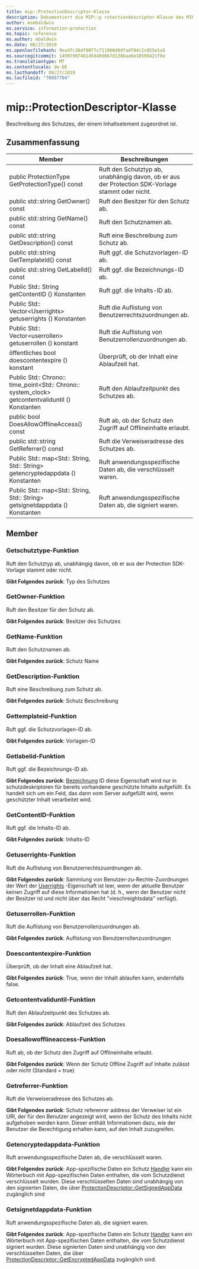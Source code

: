 ```yaml
---
title: mip::ProtectionDescriptor-Klasse
description: Dokumentiert die MIP::p rotectiondescriptor-Klasse des MIP-SDKs (Microsoft Information Protection).
author: msmbaldwin
ms.service: information-protection
ms.topic: reference
ms.author: mbaldwin
ms.date: 08/27/2019
ms.openlocfilehash: 9ea47c36df8077c711960d0dfadf84c2c055e1a5
ms.sourcegitcommit: 1499790746145d40d667d138baa6e18598421f0e
ms.translationtype: MT
ms.contentlocale: de-DE
ms.lasthandoff: 08/27/2019
ms.locfileid: "70057704"
---
```

# <a name="class-mipprotectiondescriptor"></a>mip::ProtectionDescriptor-Klasse 
Beschreibung des Schutzes, der einem Inhaltselement zugeordnet ist.
  
## <a name="summary"></a>Zusammenfassung
 Member                        | Beschreibungen                                
--------------------------------|---------------------------------------------
public ProtectionType GetProtectionType() const  |  Ruft den Schutztyp ab, unabhängig davon, ob er aus der Protection SDK-Vorlage stammt oder nicht.
public std::string GetOwner() const  |  Ruft den Besitzer für den Schutz ab.
public std::string GetName() const  |  Ruft den Schutznamen ab.
public std::string GetDescription() const  |  Ruft eine Beschreibung zum Schutz ab.
public std::string GetTemplateId() const  |  Ruft ggf. die Schutzvorlagen-ID ab.
public std::string GetLabelId() const  |  Ruft ggf. die Bezeichnungs-ID ab.
Public Std:: String getContentID () Konstanten  |  Ruft ggf. die Inhalts-ID ab.
Public Std:: Vector\<Userrights\> getuserrights () Konstanten  |  Ruft die Auflistung von Benutzerrechtszuordnungen ab.
Public Std:: Vector\<userrollen\> getuserrollen () konstant  |  Ruft die Auflistung von Benutzerrollenzuordnungen ab.
öffentliches bool doescontentexpire () konstant  |  Überprüft, ob der Inhalt eine Ablaufzeit hat.
Public Std:: Chrono:: time_point\<Std:: Chrono:: system_clock\> getcontentvaliduntil () Konstanten  |  Ruft den Ablaufzeitpunkt des Schutzes ab.
public bool DoesAllowOfflineAccess() const  |  Ruft ab, ob der Schutz den Zugriff auf Offlineinhalte erlaubt.
public std::string GetReferrer() const  |  Ruft die Verweiseradresse des Schutzes ab.
Public Std:: map\<Std:: String, Std:: String\> getencryptedappdata () Konstanten  |  Ruft anwendungsspezifische Daten ab, die verschlüsselt waren.
Public Std:: map\<Std:: String, Std:: String\> getsignetdappdata () Konstanten  |  Ruft anwendungsspezifische Daten ab, die signiert waren.
  
## <a name="members"></a>Member
  
### <a name="getprotectiontype-function"></a>Getschutztype-Funktion
Ruft den Schutztyp ab, unabhängig davon, ob er aus der Protection SDK-Vorlage stammt oder nicht.

  
**Gibt Folgendes zurück**: Typ des Schutzes
  
### <a name="getowner-function"></a>GetOwner-Funktion
Ruft den Besitzer für den Schutz ab.

  
**Gibt Folgendes zurück**: Besitzer des Schutzes
  
### <a name="getname-function"></a>GetName-Funktion
Ruft den Schutznamen ab.

  
**Gibt Folgendes zurück**: Schutz Name
  
### <a name="getdescription-function"></a>GetDescription-Funktion
Ruft eine Beschreibung zum Schutz ab.

  
**Gibt Folgendes zurück**: Schutz Beschreibung
  
### <a name="gettemplateid-function"></a>Gettemplateid-Funktion
Ruft ggf. die Schutzvorlagen-ID ab.

  
**Gibt Folgendes zurück**: Vorlagen-ID
  
### <a name="getlabelid-function"></a>Getlabelid-Funktion
Ruft ggf. die Bezeichnungs-ID ab.

  
**Gibt Folgendes zurück**: [Bezeichnung](class_mip_label.md) ID diese Eigenschaft wird nur in schutzdeskriptoren für bereits vorhandene geschützte Inhalte aufgefüllt. Es handelt sich um ein Feld, das dann vom Server aufgefüllt wird, wenn geschützter Inhalt verarbeitet wird.
  
### <a name="getcontentid-function"></a>GetContentID-Funktion
Ruft ggf. die Inhalts-ID ab.

  
**Gibt Folgendes zurück**: Inhalts-ID
  
### <a name="getuserrights-function"></a>Getuserrights-Funktion
Ruft die Auflistung von Benutzerrechtszuordnungen ab.

  
**Gibt Folgendes zurück**: Sammlung von Benutzer-zu-Rechte-Zuordnungen der Wert der [Userrights](class_mip_userrights.md) -Eigenschaft ist leer, wenn der aktuelle Benutzer keinen Zugriff auf diese Informationen hat (d. h., wenn der Benutzer nicht der Besitzer ist und nicht über das Recht "vieschreightsdata" verfügt).
  
### <a name="getuserroles-function"></a>Getuserrollen-Funktion
Ruft die Auflistung von Benutzerrollenzuordnungen ab.

  
**Gibt Folgendes zurück**: Auflistung von Benutzerrollenzuordnungen
  
### <a name="doescontentexpire-function"></a>Doescontentexpire-Funktion
Überprüft, ob der Inhalt eine Ablaufzeit hat.

  
**Gibt Folgendes zurück**: True, wenn der Inhalt ablaufen kann, andernfalls false.
  
### <a name="getcontentvaliduntil-function"></a>Getcontentvaliduntil-Funktion
Ruft den Ablaufzeitpunkt des Schutzes ab.

  
**Gibt Folgendes zurück**: Ablaufzeit des Schutzes
  
### <a name="doesallowofflineaccess-function"></a>Doesallowofflineaccess-Funktion
Ruft ab, ob der Schutz den Zugriff auf Offlineinhalte erlaubt.

  
**Gibt Folgendes zurück**: Wenn der Schutz Offline Zugriff auf Inhalte zulässt oder nicht (Standard = true)
  
### <a name="getreferrer-function"></a>Getreferrer-Funktion
Ruft die Verweiseradresse des Schutzes ab.

  
**Gibt Folgendes zurück**: Schutz referenrer address der Verweiser ist ein URI, der für den Benutzer angezeigt wird, wenn der Schutz des Inhalts nicht aufgehoben werden kann. Dieser enthält Informationen dazu, wie der Benutzer die Berechtigung erhalten kann, auf den Inhalt zuzugreifen.
  
### <a name="getencryptedappdata-function"></a>Getencryptedappdata-Funktion
Ruft anwendungsspezifische Daten ab, die verschlüsselt waren.

  
**Gibt Folgendes zurück**: App-spezifische Daten ein Schutz [Handler](class_mip_protectionhandler.md) kann ein Wörterbuch mit App-spezifischen Daten enthalten, die vom Schutzdienst verschlüsselt wurden. Diese verschlüsselten Daten sind unabhängig von den signierten Daten, die über [ProtectionDescriptor::GetSignedAppData](#getsignedappdata-function) zugänglich sind
  
### <a name="getsignedappdata-function"></a>Getsignetdappdata-Funktion
Ruft anwendungsspezifische Daten ab, die signiert waren.

  
**Gibt Folgendes zurück**: App-spezifische Daten ein Schutz [Handler](class_mip_protectionhandler.md) kann ein Wörterbuch mit App-spezifischen Daten enthalten, die vom Schutzdienst signiert wurden. Diese signierten Daten sind unabhängig von den verschlüsselten Daten, die über [ProtectionDescriptor::GetEncryptedAppData](class_mip_protectiondescriptor.md#getencryptedappdata-function) zugänglich sind.
